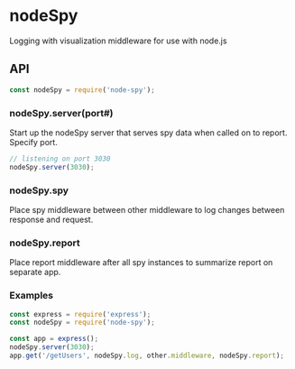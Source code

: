 # nodeSpy
Logging with visualization middleware for use with node.js

## API
```js
const nodeSpy = require('node-spy');
```

### nodeSpy.server(port#)
Start up the nodeSpy server that serves spy data when called on to report. Specify port.
```js
// listening on port 3030
nodeSpy.server(3030);
```

### nodeSpy.spy
Place spy middleware between other middleware to log changes between response and request.

### nodeSpy.report
Place report middleware after all spy instances to summarize report on separate app.

### Examples
```js
const express = require('express');
const nodeSpy = require('node-spy');

const app = express();
nodeSpy.server(3030);
app.get('/getUsers', nodeSpy.log, other.middleware, nodeSpy.report);
```